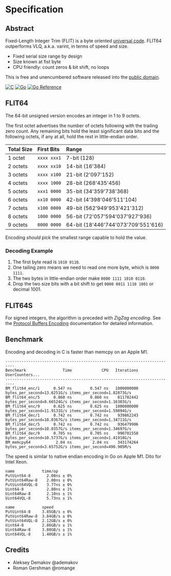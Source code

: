# Specification

## Abstract

Fixed-Length Integer Trim (FLIT) is a byte oriented
[universal code](https://en.wikipedia.org/wiki/Universal_code_%28data_compression%29).
FLIT64 outperforms VLQ, a.k.a. varint, in terms of speed and size.

* Fixed serial size range by design
* Size known at fist byte
* CPU friendly: count zeros & bit shift, no loops

This is free and unencumbered software released into the
[public domain](http://creativecommons.org/publicdomain/zero/1.0).

[![C](https://github.com/pascaldekloe/flit/actions/workflows/c.yml/badge.svg)](https://github.com/pascaldekloe/flit/actions/workflows/c.yml)
[![Go](https://github.com/pascaldekloe/flit/actions/workflows/go.yml/badge.svg)](https://github.com/pascaldekloe/flit/actions/workflows/go.yml)
[![Go Reference](https://pkg.go.dev/badge/github.com/pascaldekloe/flit.svg)](https://pkg.go.dev/github.com/pascaldekloe/flit)


## FLIT64

The 64-bit unsigned version encodes an integer in 1 to 9 octets.

The first octet advertises the number of octets following with the trailing
zero count. Any remaining bits hold the least significant data bits and the
following octets, if any at all, hold the rest in little-endian order.

| Total Size | First Bits  | Range                               |
|:-----------|:------------|:------------------------------------|
| 1 octet    | `xxxx xxx1` | 7-bit (128)                         |
| 2 octets   | `xxxx xx10` | 14-bit (16'384)                     |
| 3 octets   | `xxxx x100` | 21-bit (2'097'152)                  |
| 4 octets   | `xxxx 1000` | 28-bit (268'435'456)                |
| 5 octets   | `xxx1 0000` | 35-bit (34'359'738'368)             |
| 6 octets   | `xx10 0000` | 42-bit (4'398'046'511'104)          |
| 7 octets   | `x100 0000` | 49-bit (562'949'953'421'312)        |
| 8 octets   | `1000 0000` | 56-bit (72'057'594'037'927'936)     |
| 9 octets   | `0000 0000` | 64-bit (18'446'744'073'709'551'616) |

Encoding *should* pick the smallest range capable to hold the value.


### Decoding Example

1. The first byte read is `1010 0110`.
2. One tailing zero means we need to read one more byte, which is `0000 1111`.
3. The two bytes in little-endian order make `0000 1111 1010 0110`.
4. Drop the two size bits with a bit shift to get `0000 0011 1110 1001` or decimal 1001.


## FLIT64S

For signed integers, the algorithm is preceded with *ZigZag encoding*. See the
[Protocol Buffers Encoding](https://developers.google.com/protocol-buffers/docs/encoding#signed-integers)
documentation for detailed information.

## Benchmark

Encoding and decoding in C is faster than memcpy on an Apple M1.

```
--------------------------------------------------------------------------
Benchmark                Time             CPU   Iterations UserCounters...
--------------------------------------------------------------------------
BM_flit64_enc/1      0.547 ns        0.547 ns   1000000000 bytes_per_second=13.6251G/s items_per_second=1.82873G/s
BM_flit64_enc/5      0.860 ns        0.860 ns    811782442 bytes_per_second=8.66524G/s items_per_second=1.16303G/s
BM_flit64_enc/9      0.625 ns        0.625 ns   1000000000 bytes_per_second=11.9131G/s items_per_second=1.59894G/s
BM_flit64_dec/1      0.742 ns        0.742 ns    939862243 bytes_per_second=10.0367G/s items_per_second=1.34711G/s
BM_flit64_dec/5      0.742 ns        0.742 ns    936479906 bytes_per_second=10.0357G/s items_per_second=1.34697G/s
BM_flit64_dec/9      0.705 ns        0.705 ns    990701558 bytes_per_second=10.5737G/s items_per_second=1.41918G/s
BM_memcpy64           2.04 ns         2.04 ns    343174264 bytes_per_second=3.65752G/s items_per_second=490.905M/s
```

The speed is similar to native endian encoding in Go on Apple M1. Dito for Intel Xeon.

```
name            time/op
PutUint64-8       2.08ns ± 0%
PutUint64Raw-8    2.08ns ± 0%
PutUint64VQL-8    3.77ns ± 0%
Uint64-8          2.80ns ± 1%
Uint64Raw-8       2.10ns ± 1%
Uint64VQL-8       5.73ns ± 1%

name            speed
PutUint64-8     3.85GB/s ± 0%
PutUint64Raw-8  3.84GB/s ± 0%
PutUint64VQL-8  2.12GB/s ± 0%
Uint64-8        2.86GB/s ± 1%
Uint64Raw-8     3.80GB/s ± 1%
Uint64VQL-8     1.40GB/s ± 1%
```


## Credits

* Aleksey Demakov @ademakov
* Roman Gershman @romange
